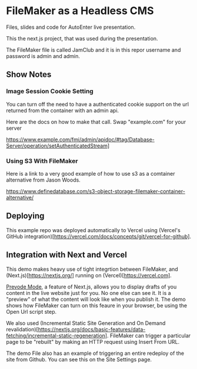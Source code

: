 # FileMaker as a Headless CMS

Files, slides and code for AutoEnter live presentation.

This the next.js project, that was used during the presentation.

The FileMaker file is called JamClub and it is in this repor
username and password is admin and admin.

## Show Notes

### Image Session Cookie Setting

You can turn off the need to have a authenticated cookie support on the url returned from the container with an admin api.

Here are the docs on how to make that call.  Swap "example.com" for your server

https://www.example.com/fmi/admin/apidoc/#tag/Database-Server/operation/setAuthenticatedStream]

### Using S3 With FileMaker

Here is a link to a very good example of how to use s3 as a comtainer alternative from Jason Woods.

https://www.definedatabase.com/s3-object-storage-filemaker-container-alternative/

## Deploying

This example repo was deployed automatically to Vercel using (Vercel's GitHub integration)[https://vercel.com/docs/concepts/git/vercel-for-github].

## Integration with Next and Vercel

This demo makes heavy use of tight integrtion between FileMaker, and (Next.js)[https://nextjs.org/] running on (Vercel)[https://vercel.com].

[Prevode Mode](https://nextjs.org/docs/advanced-features/preview-mode), a feature of Next.js, allows you to display drafts of you content in the live website just for you. No one else can see it. It is a "preview" of what the content will look like when you publish it. The demo shows how FileMaker can turn on this feaure in your browser, be using the Open Url script step.

We also used (Incremental Static Site Generation and On Demand revalidation)[https://nextjs.org/docs/basic-features/data-fetching/incremental-static-regeneration]. FileMaker can trigger a particular page to be "rebuilt" by making an HTTP request using Insert From URL.

The demo File also has an example of triggering an entire redeploy of the site from Github. You can see this on the Site Settings page.
